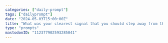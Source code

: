 ```yaml
---
categories: ["daily-prompt"]
tags: ["dailyprompt"]
date: "2024-05-03T15:00:00Z"
title: "What was your clearest signal that you should step away from the keyboard while working?"
type: "prompts"
mastodonID: "112377902593285041"
---
```

